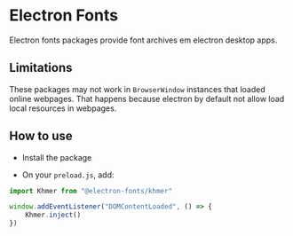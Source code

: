 # Electron Fonts

Electron fonts packages provide font archives em electron desktop apps.

## Limitations

These packages may not work in `BrowserWindow` instances that loaded online webpages. That happens because electron by default not allow load local resources in webpages.

## How to use

* Install the package

* On your `preload.js`, add:

```ts
import Khmer from "@electron-fonts/khmer"

window.addEventListener("DOMContentLoaded", () => {
    Khmer.inject()
})
```